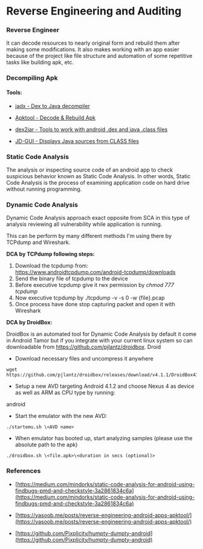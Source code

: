 # **Reverse Engineering and Auditing** #

### **Reverse Engineer** ###

It can decode resources to nearly original form and rebuild them after making some modifications. It also makes working with an app easier because of the project like file structure and automation of some repetitive tasks like building apk, etc.

### **Decompiling Apk** ###

#### **Tools:** ####

- [jadx - Dex to Java decompiler](https://github.com/skylot/jadx)

- [Apktool - Decode & Rebuild Apk](https://ibotpeaches.github.io/Apktool/)

- [dex2jar - Tools to work with android .dex and java .class files](https://github.com/pxb1988/dex2jar)

- [JD-GUI - Displays Java sources from CLASS files](https://github.com/java-decompiler/jd-gui)

### **Static Code Analysis** ###

The analysis or inspecting source code of an android app to check suspicious behavior known as Static Code Analysis. In other words, Static Code Analysis is the process of examining application code on hard drive without running programming.

### **Dynamic Code Analysis** ###

Dynamic Code Analysis approach exact opposite from SCA in this type of analysis reviewing all vulnerability while application is running.

This can be perform by many different methods I'm using there by TCPdump and Wireshark.

**DCA by TCPdump following steps:**

1. Download the tcpdump from: https://www.androidtcpdump.com/android-tcpdump/downloads
2. Send the binary file of tcpdump to the device
3. Before executive tcpdump give it rwx permission by _chmod 777 tcpdump_
4. Now executive tcpdump by ./tcpdump -v -s 0 -w {file}.pcap
5. Once process have done stop capturing packet and open it with Wireshark

**DCA by DroidBox:**

DroidBox is an automated tool for Dynamic Code Analysis by default it come in Android Tamor but if you integrate with your current linux system so can downloadable from https://github.com/pjlantz/droidbox. Droid

* Download necessary files and uncompress it anywhere
```
wget https://github.com/pjlantz/droidbox/releases/download/v4.1.1/DroidBox411RC.tar.gz
```

* Setup a new AVD targeting Android 4.1.2 and choose Nexus 4 as device as well as ARM as CPU type by running:

android

* Start the emulator with the new AVD:
```
./startemu.sh \<AVD name>
```

* When emulator has booted up, start analyzing samples (please use the absolute path to the apk)
```
./droidbox.sh \<file.apk>\<duration in secs (optional)>
```

### **References** ###

- [https://medium.com/mindorks/static-code-analysis-for-android-using-findbugs-pmd-and-checkstyle-3a2861834c6a](https://medium.com/mindorks/static-code-analysis-for-android-using-findbugs-pmd-and-checkstyle-3a2861834c6a)

- [https://yasoob.me/posts/reverse-engineering-android-apps-apktool/](https://yasoob.me/posts/reverse-engineering-android-apps-apktool/)

- [https://github.com/Pixplicity/humpty-dumpty-android](https://github.com/Pixplicity/humpty-dumpty-android)



